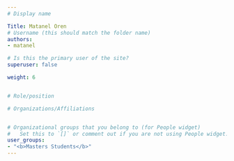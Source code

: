 ```yaml
---
# Display name

Title: Matanel Oren
# Username (this should match the folder name)
authors:
- matanel

# Is this the primary user of the site?
superuser: false

weight: 6


# Role/position

# Organizations/Affiliations


# Organizational groups that you belong to (for People widget)
#   Set this to `[]` or comment out if you are not using People widget.
user_groups:
- "<b>Masters Students</b>"
---
```


